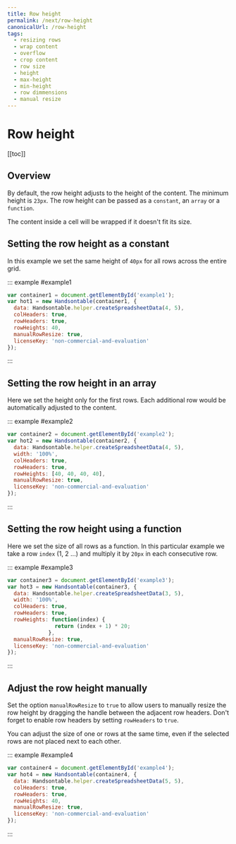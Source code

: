 ```yaml
---
title: Row height
permalink: /next/row-height
canonicalUrl: /row-height
tags:
  - resizing rows
  - wrap content
  - overflow
  - crop content
  - row size
  - height
  - max-height
  - min-height
  - row dimmensions
  - manual resize
---
```


# Row height

[[toc]]

## Overview

By default, the row height adjusts to the height of the content. The minimum height is `23px`. The row height can be passed as a `constant`, an `array` or a `function`.

The content inside a cell will be wrapped if it doesn't fit its size.

## Setting the row height as a constant

In this example we set the same height of `40px` for all rows across the entire grid.

::: example #example1
```js
var container1 = document.getElementById('example1');
var hot1 = new Handsontable(container1, {
  data: Handsontable.helper.createSpreadsheetData(4, 5),
  colHeaders: true,
  rowHeaders: true,
  rowHeights: 40,
  manualRowResize: true,
  licenseKey: 'non-commercial-and-evaluation'
});
```
:::

## Setting the row height in an array

Here we set the height only for the first rows. Each additional row would be automatically adjusted to the content.

::: example #example2
```js
var container2 = document.getElementById('example2');
var hot2 = new Handsontable(container2, {
  data: Handsontable.helper.createSpreadsheetData(4, 5),
  width: '100%',
  colHeaders: true,
  rowHeaders: true,
  rowHeights: [40, 40, 40, 40],
  manualRowResize: true,
  licenseKey: 'non-commercial-and-evaluation'
});
```
:::

## Setting the row height using a function

Here we set the size of all rows as a function. In this particular example we take a row `index` (1, 2 ...) and multiply it by `20px` in each consecutive row. 

::: example #example3
```js
var container3 = document.getElementById('example3');
var hot3 = new Handsontable(container3, {
  data: Handsontable.helper.createSpreadsheetData(3, 5),
  width: '100%',
  colHeaders: true,
  rowHeaders: true,
  rowHeights: function(index) {
               return (index + 1) * 20;
             },
  manualRowResize: true,
  licenseKey: 'non-commercial-and-evaluation'
});
```
:::

## Adjust the row height manually

Set the option `manualRowResize` to `true` to allow users to manually resize the row height by dragging the handle between the adjacent row headers. Don't forget to enable row headers by setting `rowHeaders` to `true`.

You can adjust the size of one or rows at the same time, even if the selected rows are not placed next to each other.

::: example #example4
```js
var container4 = document.getElementById('example4');
var hot4 = new Handsontable(container4, {
  data: Handsontable.helper.createSpreadsheetData(5, 5),
  colHeaders: true,
  rowHeaders: true,
  rowHeights: 40,
  manualRowResize: true,
  licenseKey: 'non-commercial-and-evaluation'
});
```
:::
